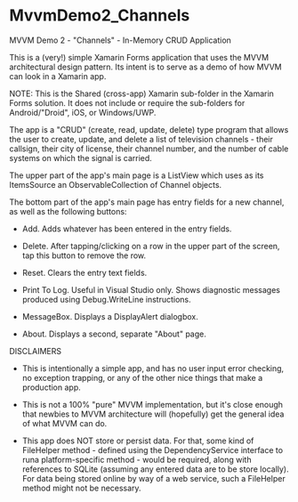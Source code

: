 # MvvmDemo2_Channels
MVVM Demo 2 - "Channels" - In-Memory CRUD Application

This is a (very!) simple Xamarin Forms application that uses the MVVM architectural design pattern. Its intent is to serve as a demo of how MVVM can look in a Xamarin app.

NOTE: This is the Shared (cross-app) Xamarin sub-folder in the Xamarin Forms solution. It does not include or require the sub-folders for Android/"Droid", iOS, or Windows/UWP. 

The app is a "CRUD" (create, read, update, delete) type program that allows the user to create, update, and delete a list of television channels - their callsign, their city of license, their channel number, and the number of cable systems on which the signal is carried. 

The upper part of the app's main page is a ListView which uses as its ItemsSource an ObservableCollection of Channel objects.

The bottom part of the app's main page has entry fields for a new channel, as well as the following buttons:

- Add. Adds whatever has been entered in the entry fields.

- Delete. After tapping/clicking on a row in the upper part of the screen, tap this button to remove the row.

- Reset. Clears the entry text fields.

- Print To Log. Useful in Visual Studio only. Shows diagnostic messages produced using Debug.WriteLine instructions.

- MessageBox. Displays a DisplayAlert dialogbox.

- About. Displays a second, separate "About" page.



DISCLAIMERS

- This is intentionally a simple app, and has no user input error checking, no exception trapping, or any of the other nice things that make a production app. 

- This is not a 100% "pure" MVVM implementation, but it's close enough that newbies to MVVM architecture will (hopefully) get the general idea of what MVVM can do.

- This app does NOT store or persist data. For that, some kind of FileHelper method - defined using the DependencyService interface to runa platform-specific method - would be required, along with references to SQLite (assuming any entered data are to be store locally). For data being stored online by way of a web service, such a FileHelper method might not be necessary. 

